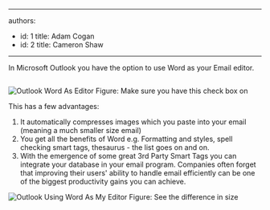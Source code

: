 

---
authors:
  - id: 1
    title: Adam Cogan
  - id: 2
    title: Cameron Shaw
---




<span class='intro'> In Microsoft Outlook you have the option to use Word as your Email editor.  </span>

<h2><a name="UseWORDAsEditor"></a></h2>
<img class="ms-rteCustom-ImageArea" alt="Outlook Word As Editor" src="/Communication/RulesToBetterEmail/PublishingImages/OutlookWordAsEditor.gif" /> <span class="ms-rteCustom-FigureNormal">Figure&#58; Make sure you have this check box on</span> <p>This has a few advantages&#58;</p>
<ol><li>It automatically compresses images which you paste into your email (meaning a much smaller size email) </li>
<li>You get all the benefits of Word e.g. Formatting and styles, spell checking smart tags, thesaurus - the list goes on and on. </li>
<li>With the emergence of some great 3rd Party Smart Tags you can integrate your database in your email program. Companies often forget that improving their users' ability to handle email efficiently can be one of the biggest productivity gains you can achieve. </li></ol>
<img class="ms-rteCustom-ImageArea" alt="Outlook Using Word As My Editor" src="/Communication/RulesToBetterEmail/PublishingImages/OutlookUsingWordAsMyEditor.gif" /> <span class="ms-rteCustom-FigureNormal">Figure&#58; See the difference in size</span> 


